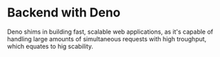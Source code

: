 # Backend with Deno

Deno shims in building fast, scalable web applications, as it's capable of
handling large amounts of simultaneous requests with high troughput, which
equates to hig scability.

